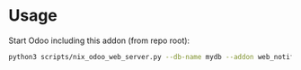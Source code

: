 # Usage

Start Odoo including this addon (from repo root):

```bash
python3 scripts/nix_odoo_web_server.py --db-name mydb --addon web_notify
```
